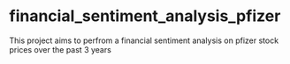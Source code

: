 # financial_sentiment_analysis_pfizer
This project aims to perfrom a financial sentiment analysis on pfizer stock prices over the past 3 years
